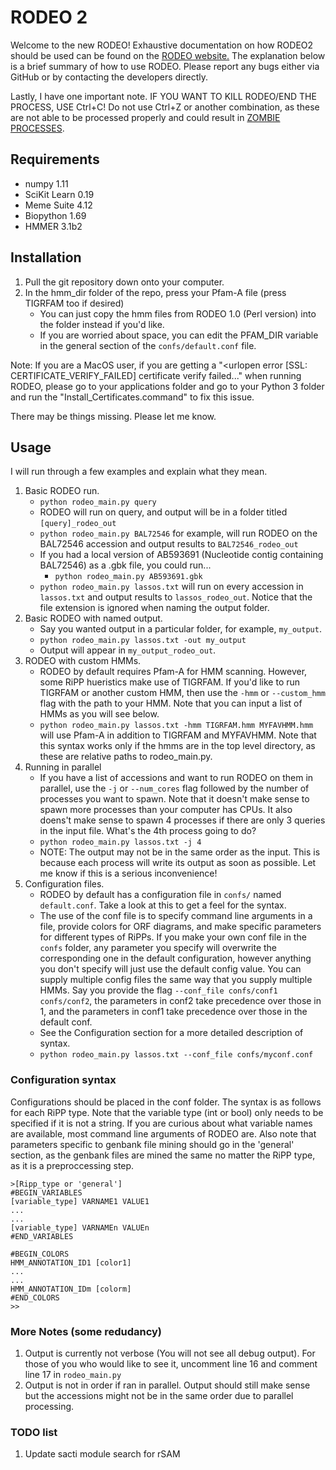 # RODEO 2
Welcome to the new RODEO! Exhaustive documentation on how RODEO2 should be used can be found on the [RODEO website.](www.ripprodeo.org) The explanation below is a brief summary of how to use RODEO. Please report any bugs either via GitHub or by contacting the developers directly.

Lastly, I have one important note. IF YOU WANT TO KILL RODEO/END THE PROCESS, USE Ctrl+C! Do not use Ctrl+Z or another combination, as these are not able to be processed properly and could result in [ZOMBIE PROCESSES](https://stackoverflow.com/questions/20688982/zombie-process-vs-orphan-process). 

## Requirements
* numpy 1.11
* SciKit Learn 0.19
* Meme Suite 4.12
* Biopython 1.69
* HMMER 3.1b2

## Installation

1. Pull the git repository down onto your computer.
2. In the hmm_dir folder of the repo, press your Pfam-A file (press TIGRFAM too if desired)
    * You can just copy the hmm files from RODEO 1.0 (Perl version) into the folder instead if you'd like.
    * If you are worried about space, you can edit the PFAM_DIR variable in the general section of the `confs/default.conf` file.

Note: If you are a MacOS user, if you are getting a "<urlopen error [SSL: CERTIFICATE_VERIFY_FAILED] certificate verify failed..." when running RODEO, please go to your applications folder and go to your Python 3 folder and run the "Install_Certificates.command" to fix this issue.

There may be things missing. Please let me know.

## Usage
I will run through a few examples and explain what they mean.
1. Basic RODEO run. 
    *  `python rodeo_main.py query`
    *  RODEO will run on query, and output will be in a folder titled `[query]_rodeo_out`
    *  `python rodeo_main.py BAL72546` for example, will run RODEO on the BAL72546 accession and output results to `BAL72546_rodeo_out`
    *  If you had a local version of AB593691 (Nucleotide contig containing BAL72546) as a .gbk file, you could run...
        * `python rodeo_main.py AB593691.gbk` 
    *  `python rodeo_main.py lassos.txt` will run on every accession in `lassos.txt` and output results to `lassos_rodeo_out`. Notice that the file extension is ignored when naming the output folder.
2. Basic RODEO with named output.
    * Say you wanted output in a particular folder, for example, `my_output`.
    * `python rodeo_main.py lassos.txt -out my_output`
    * Output will appear in `my_output_rodeo_out`.
3. RODEO with custom HMMs.
    * RODEO by default requires Pfam-A for HMM scanning. However, some RiPP hueristics make use of TIGRFAM. If you'd like to run TIGRFAM or another custom HMM, then use the `-hmm` or `--custom_hmm` flag with the path to your HMM. Note that you can input a list of HMMs as you will see below.
    * `python rodeo_main.py lassos.txt -hmm TIGRFAM.hmm MYFAVHMM.hmm` will use Pfam-A in addition to TIGRFAM and MYFAVHMM. Note that this syntax works only if the hmms are in the top level directory, as these are relative paths to rodeo_main.py.
4. Running in parallel
    * If you have a list of accessions and want to run RODEO on them in parallel, use the `-j` or `--num_cores` flag followed by the number of processes you want to spawn. Note that it doesn't make sense to spawn more processes than your computer has CPUs. It also doens't make sense to spawn 4 processes if there are only 3 queries in the input file. What's the 4th process going to do?
    * `python rodeo_main.py lassos.txt -j 4`
    * NOTE: The output may not be in the same order as the input. This is because each process will write its output as soon as possible. Let me know if this is a serious inconvenience!
5. Configuration files.
    * RODEO by default has a configuration file in `confs/` named `default.conf`. Take a look at this to get a feel for the syntax. 
    * The use of the conf file is to specify command line arguments in a file, provide colors for ORF diagrams, and make specific parameters for different types of RiPPs. If you make your own conf file in the `confs` folder, any parameter you specify will overwrite the corresponding one in the default configuration, however anything you don't specify will just use the default config value. You can supply multiple config files the same way that you supply multiple HMMs. Say you provide the flag `--conf_file confs/conf1 confs/conf2`, the parameters in conf2 take precedence over those in 1, and the parameters in conf1 take precedence over those in the default conf.
    * See the Configuration section for a more detailed description of syntax.
    * `python rodeo_main.py lassos.txt --conf_file confs/myconf.conf`

### Configuration syntax
Configurations should be placed in the conf folder. The syntax is as follows for each RiPP type. Note that the variable type (int or bool) only needs to be specified if it is not a string. If you are curious about what variable names are available, most command line arguments of RODEO are. Also note that parameters specific to genbank file mining should go in the 'general' section, as the genbank files are mined the same no matter the RiPP type, as it is a preproccessing step.
```
>[Ripp_type or 'general']
#BEGIN_VARIABLES
[variable_type] VARNAME1 VALUE1
...
...
[variable_type] VARNAMEn VALUEn
#END_VARIABLES

#BEGIN_COLORS
HMM_ANNOTATION_ID1 [color1]
...
...
HMM_ANNOTATION_IDm [colorm]
#END_COLORS
>>
```
### More Notes (some redudancy)
1. Output is currently not verbose (You will not see all debug output). For those of you who would like to see it, uncomment line 16 and comment line 17 in `rodeo_main.py`
2. Output is not in order if ran in parallel. Output should still make sense but the accessions might not be in the same order due to parallel processing.


### TODO list
1. Update sacti module search for rSAM
